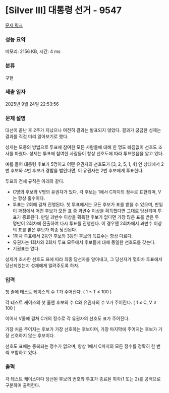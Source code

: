 # [Silver III] 대통령 선거 - 9547 

[문제 링크](https://www.acmicpc.net/problem/9547) 

### 성능 요약

메모리: 2156 KB, 시간: 4 ms

### 분류

구현

### 제출 일자

2025년 9월 24일 22:53:56

### 문제 설명

<p>대선이 끝난 후 2주가 지났으나 여전히 결과는 발표되지 않았다. 결과가 궁금한 성제는 결과를 직접 미리 알아보기로 했다.</p>

<p>성제는 모종의 방법으로 투표에 참여한 모든 사람들에 대해 한 명도 빠짐없이 선호도 조사를 마쳤다. 성제는 투표에 참여한 사람들이 항상 선호도에 따라 투표했음을 알고 있다.</p>

<p>예를 들어 대통령 후보가 5명이고 어떤 유권자의 선호도가 [3, 2, 5, 1, 4] 인 상태에서 2번 후보와 4번 후보가 경합을 벌인다면, 이 유권자는 2번 후보에게 투표한다.</p>

<p>투표의 전체 규칙은 아래와 같다.</p>

<ul>
	<li>C명의 후보와 V명의 유권자가 있다. 각 후보는 1에서 C까지의 정수로 표현되며, V는 항상 홀수이다.</li>
	<li>투표는 2회에 걸쳐 진행된다. 첫 투표에서는 모든 후보가 표를 받을 수 있으며, 만일 이 과정에서 어떤 후보가 모든 표 중 과반수 이상을 획득했다면 그대로 당선되며 투표가 종료된다. 만일 과반수 이상을 획득한 후보가 없다면 가장 많은 표를 받은 두 명만이 2회차에 진출하여 다시 투표를 진행한다. 이 경우엔 2회차에서 과반수 이상의 표를 받은 후보가 최종 당선된다.</li>
	<li>1회차 투표에서 2등인 후보와 3등인 후보의 득표수는 항상 다르다.</li>
	<li>유권자는 1회차와 2회차 투표 모두에서 후보들에 대해 동일한 선호도를 갖는다.</li>
	<li>기권표는 없다.</li>
</ul>

<div>성제가 조사한 선호도 표에 따라 최종 당선자를 알아내고, 그 당선자가 몇회차 투표에서 당선되었는지 성제에게 알려주도록 하자.</div>

### 입력 

 <p>첫 줄에 테스트 케이스의 수 T가 주어진다. ( 1 ≤ T ≤ 100 )</p>

<p>각 테스트 케이스의 첫 줄엔 후보의 수 C와 유권자의 수 V가 주어진다. ( 1 ≤ C, V ≤ 100 )</p>

<p>이어서 V줄에 걸쳐 C개의 정수로 각 유권자의 선호도 표가 주어진다.</p>

<p>가장 처음 주어지는 후보가 가장 선호하는 후보이며, 가장 마지막에 주어지는 후보가 가장 선호하지 않는 후보이다.</p>

<p>선호도 표에는 중복되는 정수가 없으며, 항상 1에서 C까지의 모든 정수를 정확히 한 번씩 포함하고 있다.</p>

### 출력 

 <p>각 테스트 케이스마다 당선된 후보의 번호와 투표가 종료된 회차(1 또는 2)를 공백으로 구분하여 출력한다.</p>

